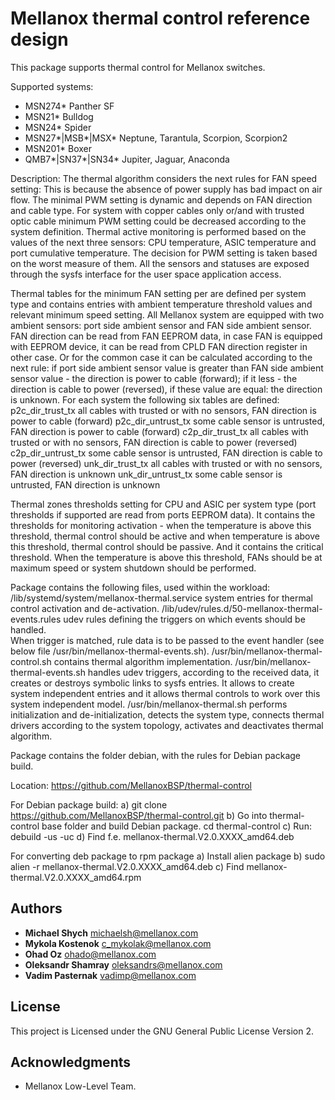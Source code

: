 # Mellanox thermal control reference design                 

This package supports thermal control for Mellanox switches.

Supported systems:

- MSN274* Panther SF
- MSN21* Bulldog    
- MSN24* Spider     
- MSN27*|MSB*|MSX* Neptune, Tarantula, Scorpion, Scorpion2
- MSN201* Boxer                                           
- QMB7*|SN37*|SN34* Jupiter, Jaguar, Anaconda

Description:
The thermal algorithm considers the next rules for FAN speed setting:
This is because the absence of power supply has bad impact on air flow.
The minimal PWM setting is dynamic and depends on FAN direction and cable
type. For system with copper cables only or/and with trusted optic cable
minimum PWM setting could be decreased according to the system definition.
Thermal active monitoring is performed based on the values of the next three
sensors: CPU temperature, ASIC temperature and port cumulative temperature.
The decision for PWM setting is taken based on the worst measure of them.
All the sensors and statuses are exposed through the sysfs interface for the
user space application access.

Thermal tables for the minimum FAN setting per are defined per system type and
contains entries with ambient temperature threshold values and relevant minimum
speed setting. All Mellanox system are equipped with two ambient sensors:
port side ambient sensor and FAN side ambient sensor. FAN direction can
be read from FAN EEPROM data, in case FAN is equipped with EEPROM device,
it can be read from CPLD FAN direction register in other case. Or for the
common case it can be calculated according to the next rule:
if port side ambient sensor value is greater than FAN side ambient sensor
value - the direction is power to cable (forward); if it less - the direction
is cable to power (reversed), if these value are equal: the direction is
unknown. For each system the following six tables are defined:
p2c_dir_trust_tx	all cables with trusted or with no sensors, FAN
			direction is power to cable (forward)
p2c_dir_untrust_tx	some cable sensor is untrusted, FAN direction is
			power to cable (forward)
c2p_dir_trust_tx	all cables with trusted or with no sensors, FAN
			direction is cable to power (reversed)
c2p_dir_untrust_tx	some cable sensor is untrusted, FAN direction is
			cable to power (reversed)
unk_dir_trust_tx	all cables with trusted or with no sensors, FAN
			direction is unknown
unk_dir_untrust_tx	some cable sensor is untrusted, FAN direction is
			unknown

Thermal zones thresholds setting for CPU and ASIC per system type (port
thresholds if supported are read from ports EEPROM data). It contains the
thresholds for monitoring activation - when the temperature is above this
threshold, thermal control should be active and when temperature is above
this threshold, thermal control should be passive. And it contains the
critical threshold. When the temperature is above this threshold, FANs should
be at maximum speed or system shutdown should be performed.

Package contains the following files, used within the workload:
/lib/systemd/system/mellanox-thermal.service
	system entries for thermal control activation and de-activation.
/lib/udev/rules.d/50-mellanox-thermal-events.rules
	udev rules defining the triggers on which events should be handled.  
	When trigger is matched, rule data is to be passed to the event handler
	(see below file /usr/bin/mellanox-thermal-events.sh).
/usr/bin/mellanox-thermal-control.sh
	contains thermal algorithm implementation.
/usr/bin/mellanox-thermal-events.sh
	handles udev triggers, according to the received data, it creates or
	destroys symbolic links to sysfs entries. It allows to create system
	independent entries and it allows thermal controls to work over this
	system independent model.
/usr/bin/mellanox-thermal.sh
	performs initialization and de-initialization, detects the system type,
	connects thermal drivers according to the system topology, activates
	and deactivates thermal algorithm.

Package contains the folder debian, with the rules for Debian package build.

Location:
https://github.com/MellanoxBSP/thermal-control

For Debian package build:
a) git clone https://github.com/MellanoxBSP/thermal-control.git
b) Go into thermal-control base folder and build Debian package.
	cd thermal-control
c) Run:
debuild -us -uc
d) Find f.e. mellanox-thermal.V2.0.XXXX_amd64.deb

For converting deb package to rpm package
a) Install alien package
b) sudo alien -r mellanox-thermal.V2.0.XXXX_amd64.deb
c) Find mellanox-thermal.V2.0.XXXX_amd64.rpm


## Authors

* **Michael Shych** <michaelsh@mellanox.com>
* **Mykola Kostenok** <c_mykolak@mellanox.com>
* **Ohad Oz** <ohado@mellanox.com>
* **Oleksandr Shamray** <oleksandrs@mellanox.com>
* **Vadim Pasternak** <vadimp@mellanox.com>

## License

This project is Licensed under the GNU General Public License Version 2.

## Acknowledgments

* Mellanox Low-Level Team.
